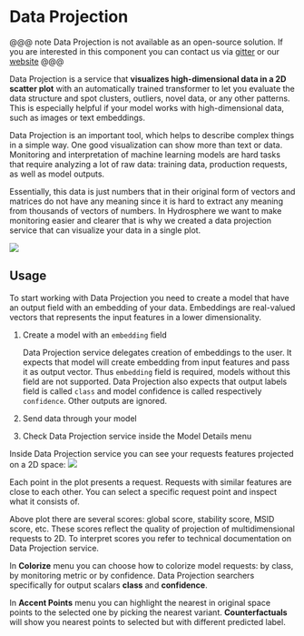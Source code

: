 # Data Projection

@@@ note
Data Projection is not available as an open-source solution. If you are
interested in this component you can contact us via [gitter](https://gitter.im/Hydrospheredata/hydro-serving)
or our [website](https://hydrosphere.io)
@@@


Data Projection is a service that **visualizes high-dimensional data in a 2D scatter plot** with
an automatically trained transformer to let you evaluate the data structure and spot clusters,
outliers, novel data, or any other patterns. This is especially helpful if your model works
with high-dimensional data, such as images or text embeddings. 


Data Projection is an important tool, which helps to describe complex things in a simple way.
One good visualization can show more than text or data. Monitoring and interpretation of machine
learning models are hard tasks that require analyzing a lot of raw data: training data,
production requests, as well as model outputs.


Essentially, this data is just numbers that in their original form of vectors and matrices
do not have any meaning since it is hard to extract any meaning from thousands of vectors of numbers.
In Hydrosphere we want to make monitoring easier and clearer that is why we created a data 
projection service that can visualize your data in a single plot.

![](.../data_projection_screenshot.png) 


## Usage

To start working with Data Projection you need to create a model that have an output
field with an embedding of your data. Embeddings are real-valued vectors that represents
 the input features in a lower dimensionality.
 
1. Create a model with an `embedding` field

    Data Projection service delegates creation of embeddings to the user.
    It expects that model will create embedding from input features and pass it as output
    vector. Thus `embedding` field is required, models without this field are not supported. 
    Data Projection also expects that output labels field is called `class` and model
    confidence is called respectively `confidence`. Other outputs are ignored.

2. Send data through your model
3. Check Data Projection service inside the Model Details menu


Inside Data Projection service you can see your requests features projected on a 2D space:
![](.../data_projector_ui_tips.png) 

Each point in the plot presents a request. Requests with similar features are close to each other.
You can select a specific request point and inspect what it consists of. 

Above plot there are several scores: global score, stability score, MSID score, etc.
 These scores reflect the quality of projection of multidimensional requests to 2D.
  To interpret scores you refer to technical documentation on Data Projection service.
  
  
 In **Colorize** menu you can choose how to colorize model requests: by class, by
  monitoring metric or by confidence. Data Projection searchers specifically for output
   scalars **class** and **confidence**.
   
In **Accent Points** menu you can highlight the nearest in original space points
 to the selected one by picking the nearest variant. **Counterfactuals** will show you
  nearest points to selected but with different predicted label. 

